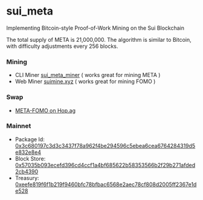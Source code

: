 # sui_meta

Implementing Bitcoin-style Proof-of-Work Mining on the Sui Blockchain

The total supply of META is 21,000,000. The algorithm is similar to Bitcoin, with difficulty adjustments every 256 blocks. 

### Mining

- CLI Miner [sui_meta_miner](https://github.com/suidouble/sui_meta_miner) ( works great for mining META )
- Web Miner [suimine.xyz](https://suimine.xyz/) ( works great for mining FOMO )

### Swap

- [META-FOMO on Hop.ag](https://hop.ag/swap/0xa340e3db1332c21f20f5c08bef0fa459e733575f9a7e2f5faca64f72cd5a54f2::fomo::FOMO-0x3c680197c3d3c3437f78a962f4be294596c5ebea6cea6764284319d5e832e8e4::meta::META)

  
### Mainnet

  - Package Id: [0x3c680197c3d3c3437f78a962f4be294596c5ebea6cea6764284319d5e832e8e4](https://suivision.xyz/package/0x3c680197c3d3c3437f78a962f4be294596c5ebea6cea6764284319d5e832e8e4)
- Block Store: [0x57035b093ecefd396cd4ccf1a4bf685622b58353566b2f29b271afded2cb4390](https://suivision.xyz/object/0x57035b093ecefd396cd4ccf1a4bf685622b58353566b2f29b271afded2cb4390)
- Treasury: [0xeefe819f6f1b219f9460bfc78bfbac6568e2aec78cf808d2005ff2367e1de528](https://suivision.xyz/object/0xeefe819f6f1b219f9460bfc78bfbac6568e2aec78cf808d2005ff2367e1de528)
